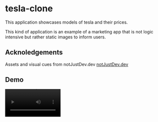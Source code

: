 # tesla-clone

This application showcases models of tesla and their prices.

This kind of application is an example of a marketing app that is not logic intensive but rather static images to inform users.

## Acknoledgements

Assets and visual cues from notJustDev.dev [notJustDev.dev](https://click.convertkit-mail2.com/r8uk6eooqqi6f5x595i2/n2hohvhnmvmlqxt6/aHR0cHM6Ly9hcHAuY29udmVydGtpdC5jb20vZm9ybXMvY29uZmlybT9rZXk9NDNiODdmYzViODc2ZDExODhkZWE2OTk5ZGZiMmNhMDM4OGM0MTM5MSZzaWQ9NDM0ODE3MzAwMg==)

## Demo

<video src='/20220408221646.mp4' width=180 autoplay />

